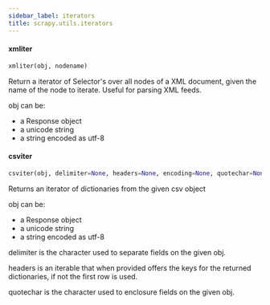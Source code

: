 ```yaml
---
sidebar_label: iterators
title: scrapy.utils.iterators
---
```


#### xmliter

```python
xmliter(obj, nodename)
```

Return a iterator of Selector&#x27;s over all nodes of a XML document,
   given the name of the node to iterate. Useful for parsing XML feeds.

obj can be:
- a Response object
- a unicode string
- a string encoded as utf-8

#### csviter

```python
csviter(obj, delimiter=None, headers=None, encoding=None, quotechar=None)
```

Returns an iterator of dictionaries from the given csv object

obj can be:
- a Response object
- a unicode string
- a string encoded as utf-8

delimiter is the character used to separate fields on the given obj.

headers is an iterable that when provided offers the keys
for the returned dictionaries, if not the first row is used.

quotechar is the character used to enclosure fields on the given obj.

